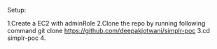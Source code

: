 Setup:

1.Create a EC2 with adminRole
2.Clone the repo by running following command
    git clone  https://github.com/deepakjotwani/simplr-poc 
3.cd simplr-poc
4.
